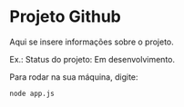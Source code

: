 <h1> Projeto Github </h1>

Aqui se insere informações sobre o projeto. 

Ex.:  Status do projeto: Em desenvolvimento.

Para rodar na sua máquina, digite:

```
node app.js
```

